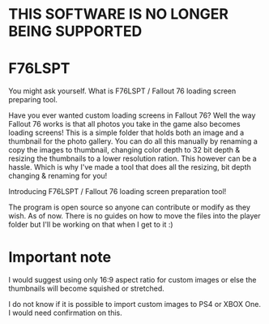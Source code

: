 # THIS SOFTWARE IS NO LONGER BEING SUPPORTED

# F76LSPT

You might ask yourself. What is F76LSPT / Fallout 76 loading screen preparing tool.

Have you ever wanted custom loading screens in Fallout 76? Well the way Fallout 76 works is that all photos you take in the game also becomes loading screens!
This is a simple folder that holds both an image and a thumbnail for the photo gallery. You can do all this manually by renaming a copy the images to thumbnail, changing color depth to 32 bit depth & resizing the thumbnails to a lower resolution ration. This however can be a hassle. Which is why I've made a tool that does all the resizing, bit depth changing & renaming for you!

Introducing F76LSPT / Fallout 76 loading screen preparation tool!

The program is open source so anyone can contribute or modify as they wish. As of now. There is no guides on how to move the files into the player folder but I'll be working on that when I get to it :)

# Important note
I would suggest using only 16:9 aspect ratio for custom images or else the thumbnails will become squished or stretched.

I do not know if it is possible to import custom images to PS4 or XBOX One. I would need confirmation on this.
